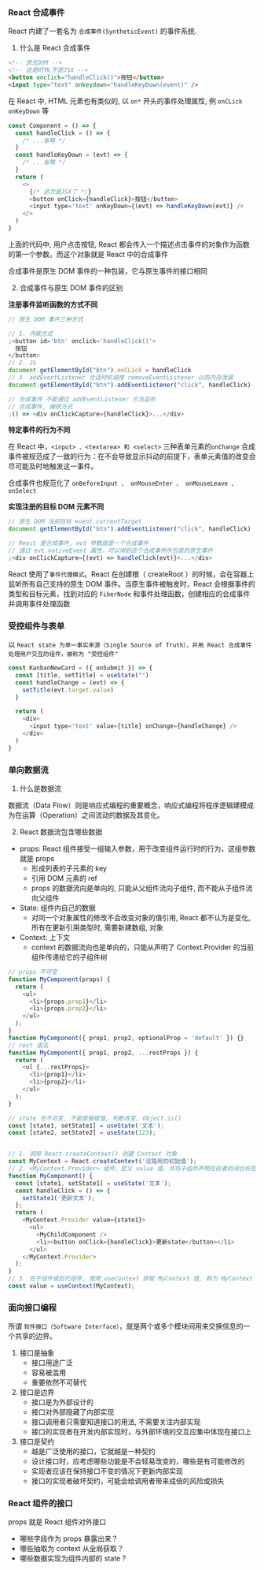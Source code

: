 ### React 合成事件

React 内建了一套名为 `合成事件(SyntheticEvent)` 的事件系统.

1. 什么是 React 合成事件

```html
<!-- 原生DOM -->
<!-- 这是HTML不是JSX -->
<button onclick="handleClick()">按钮</button>
<input type="text" onkeydown="handleKeyDown(event)" />
```

在 React 中, HTML 元素也有类似的, 以 `on*` 开头的事件处理属性, 例 `onCLick onKeyDown` 等

```js
const Component = () => {
  const handleClick = () => {
    /* ...省略 */
  }
  const handleKeyDown = (evt) => {
    /* ...省略 */
  }
  return (
    <>
      {/* 这次是JSX了 */}
      <button onClick={handleClick}>按钮</button>
      <input type='text' onKeyDown={(evt) => handleKeyDown(evt)} />
    </>
  )
}
```

上面的代码中, 用户点击按钮, React 都会传入一个描述点击事件的对象作为函数的第一个参数。而这个对象就是 React 中的合成事件

合成事件是原生 DOM 事件的一种包装，它与原生事件的接口相同

2. 合成事件与原生 DOM 事件的区别

**注册事件监听函数的方式不同**

```js
// 原生 DOM 事件三种方式

// 1. 内联方式
;<button id='btn' onclick='handleClick()'>
  按钮
</button>
// 2. JS
document.getElementById("btn").onCLick = handleClick
// 3. addEventListener 合适时机调用 removeEventListener 以防内存泄漏
document.getElementById("btn").addEventListener("click", handleClick)

// 合成事件 不能通过 addEventListener 方法监听
// 合成事件, 捕获方式
;() => <div onClickCapture={handleClick}>...</div>
```

**特定事件的行为不同**

在 React 中，`<input> 、<textarea> 和 <select>` 三种表单元素的`onChange` 合成事件被规范成了一致的行为：在不会导致显示抖动的前提下，表单元素值的改变会尽可能及时地触发这一事件。

合成事件也规范化了 `onBeforeInput 、 onMouseEnter 、 onMouseLeave 、 onSelect`

**实现注册的目标 DOM 元素不同**

```js
// 原生 DOM 当前目标 event.currentTarget
document.getElementById("btn").addEventListener("click", handleClick)

// React 是合成事件, evt 参数就是一个合成事件
// 通过 evt.nativeEvent 属性，可以得到这个合成事件所包装的原生事件
;<div onClickCapture={(evt) => handleClick(evt)}>...</div>
```

React 使用了`事件代理模式`。React 在创建根（ createRoot ）的时候，会在容器上监听所有自己支持的原生 DOM 事件。当原生事件被触发时，React 会根据事件的类型和目标元素，找到对应的 `FiberNode` 和事件处理函数，创建相应的合成事件并调用事件处理函数

### 受控组件与表单

以 `React state 为单一事实来源（Single Source of Truth），并用 React 合成事件处理用户交互的组件，被称为 "受控组件"`

```js
const KanbanNewCard = ({ onSubmit }) => {
  const [title, setTitle] = useState("")
  const handleChange = (evt) => {
    setTitle(evt.target.value)
  }

  return (
    <div>
      <input type='text' value={title} onChange={handleChange} />
    </div>
  )
}
```

### 单向数据流

1. 什么是数据流

数据流（Data Flow）则是响应式编程的重要概念，响应式编程将程序逻辑建模成为在运算（Operation）之间流动的数据及其变化。

2. React 数据流包含哪些数据

- props: React 组件接受一组输入参数，用于改变组件运行时的行为，这组参数就是 props
  - 形成列表的子元素的 key
  - 引用 DOM 元素的 ref
  - props 的数据流向是单向的, 只能从父组件流向子组件, 而不能从子组件流向父组件
- State: 组件内自己的数据
  - 对同一个对象属性的修改不会改变对象的值引用, React 都不认为是变化, 所有在更新引用类型时, 需要新建数组, 对象
- Context: 上下文
  - context 的数据流向也是单向的，只能从声明了 Context.Provider 的当前组件传递给它的子组件树

```js
// props 不可变
function MyComponent(props) {
  return (
    <ul>
      <li>{props.prop1}</li>
      <li>{props.prop2}</li>
    </ul>
  );
}
function MyComponent({ prop1, prop2, optionalProp = 'default' }) {}
// rest 语法
function MyComponent({ prop1, prop2, ...restProps }) {
  return (
    <ul {...restProps}>
      <li>{prop1}</li>
      <li>{prop2}</li>
    </ul>
  );
}

// state 也不可变, 不能直接赋值, 判断改变, Object.is()
const [state1, setState1] = useState('文本');  
const [state2, setState2] = useState(123);


// 1. 调用 React.createContext() 创建 Context 对象
const MyContext = React.createContext('没路用的初始值');
// 2. <MyContext.Provider> 组件，定义 value 值，并将子组件声明在前者的闭合标签里
function MyComponent() {
  const [state1, setState1] = useState('文本');
  const handleClick = () => {
    setState1('更新文本');
  };
  return (
    <MyContext.Provider value={state1}>
      <ul>
        <MyChildComponent />
        <li><button onClick={handleClick}>更新state</button></li>
      </ul>
    </MyContext.Provider>
  );
}
// 3. 在子组件或后代组件, 使用 useContext 获取 MyContext 值, 称为 MyContext 消费者
const value = useContext(MyContext);
```


### 面向接口编程

所谓 `软件接口（Software Interface）`，就是两个或多个模块间用来交换信息的一个共享的边界。

1. 接口是抽象
   - 接口用途广泛
   - 容易被滥用
   - 重要依然不可替代
2. 接口是边界
   - 接口是为外部设计的
   - 接口对外部隐藏了内部实现
   - 接口调用者只需要知道接口的用法, 不需要关注内部实现
   - 接口的实现者在开发内部实现时，与外部环境的交互应集中体现在接口上
3. 接口是契约
   - 越是广泛使用的接口，它就越是一种契约
   - 设计接口时，应考虑哪些功能是不会轻易改变的，哪些是有可能修改的
   - 实现者应该在保持接口不变的情况下更新内部实现
   - 接口的实现者破坏契约，可能会给调用者带来成倍的风险或损失


### React 组件的接口

props 就是 React 组件对外接口

- 哪些字段作为 props 暴露出来？
- 哪些抽取为 context 从全局获取？
- 哪些数据实现为组件内部的 state？
